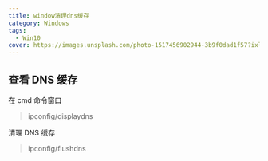 ```yaml
---
title: window清理dns缓存
category: Windows
tags:
  - Win10
cover: https://images.unsplash.com/photo-1517456902944-3b9f0dad1f57?ixlib=rb-1.2.1&auto=format&fit=crop&w=1267&q=80
---
```


## 查看 DNS 缓存

在 cmd 命令窗口
> ipconfig/displaydns

清理 DNS 缓存
>ipconfig/flushdns
